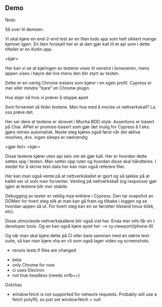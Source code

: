 ## Demo

Note:

Så over til demoen.

Vi skal kjøre en end-2-end test av en liten todo app som helt sikkert mange
kjenner igjen. En liten forskjell her er at den gjør kall til et api som i
dette tilfellet er en Kotlin app.

<kjør>

Her kan vi se at kjøringen av testene vises til venstre i browseren, mens appen
vises i høyre del live mens den blir styrt av testen.

Dette er en vanlig Chrome instans som kjører i en egen profil. Cypress er mer
eller mindre "bare" en Chrome plugin.

Hva skjer nå hvis vi prøver å stoppe apiet

<stopp apiet>
<kjør>

Som forventet så feiler testene. Men hva med å mocke ut nettverkskall? La oss
prøve det.

Her ser dere at testene er skrevet i Mocha BDD style. Assertions er basert på
Chai. APIet er promise-basert som gjør det mulig for Cypress å f.eks. gjøre
retries automatisk. Neste steg kjøres også først når det aktive resolves,
dvs. ingen sleeps er nødvendig

<gjør feil>
<enable components tests>
<kjør>

Disse testene kjører uten api selv om de gjør kall. Her er hvordan dette settes opp
i testen. Man setter opp ruter og hvordan disse skal håndteres. I stedet for å
skrive test-data her kan man også referere filer.

Her kan man også vente på at nettverkskallet er gjort og så sjekke på at kallet
ser ut som man forventer. Venting på nettverkskall (og response) gjør igjen at
testene blir mer stabile.

Debugging av tester er veldig mye enklere i Cypress. Den tar snapshot av DOMen
for hvert steg slik at man kan gå fram og tilbake i loggen og se hvordan appen så
ut. For hvert steg kan en se før/etter tilstand (mus-klikk, etc).

Disse utmockede nettverkskallene blir også vist her. Enda mer info får en i
developer tools. Og en kan også kjøre apiet her --> cy.viewport(iphone-6)

Og når man skal kjøre dette på CI eller bare sammen med en større test-suite, så
kan man kjøre vha en cli som også lager video og screenshots.



+ reruns tests if files are changed

- beta
- only Chrome for now
- ci uses Electron
- not true headless (needs xvfb++)


Gotchas
* window.fetch is not supported for network requests. Probably will use a fetch polyfill, so just set window.fetch = null

